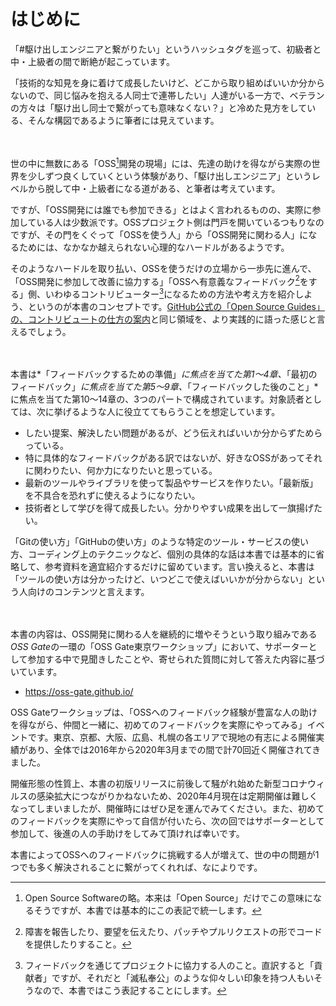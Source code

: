 # はじめに

「#駆け出しエンジニアと繋がりたい」というハッシュタグを巡って、初級者と中・上級者の間で断絶が起こっています。

「技術的な知見を身に着けて成長したいけど、どこから取り組めばいいか分からないので、同じ悩みを抱える人同士で連帯したい」人達がいる一方で、ベテランの方々は「駆け出し同士で繋がっても意味なくない？」と冷めた見方をしている、そんな構図であるように筆者には見えています。

　

世の中に無数にある「OSS[^oss]開発の現場」には、先達の助けを得ながら実際の世界を少しずつ良くしていくという体験があり、「駆け出しエンジニア」というレベルから脱して中・上級者になる道がある、と筆者は考えています。

[^oss]: Open Source Softwareの略。本来は「Open Source」だけでこの意味になるそうですが、本書では基本的にこの表記で統一します。

ですが、「OSS開発には誰でも参加できる」とはよく言われるものの、実際に参加している人は少数派です。OSSプロジェクト側は門戸を開いているつもりなのですが、その門をくぐって「OSSを使う人」から「OSS開発に関わる人」になるためには、なかなか越えられない心理的なハードルがあるようです。

そのようなハードルを取り払い、OSSを使うだけの立場から一歩先に進んで、「OSS開発に参加して改善に協力する」「OSSへ有意義なフィードバック[^feedback]をする」側、いわゆるコントリビューター[^contributor]になるための方法や考え方を紹介しよう、というのが本書のコンセプトです。[GitHub公式の「Open Source Guides」の、コントリビュートの仕方の案内](https://opensource.guide/ja/how-to-contribute/)と同じ領域を、より実践的に語った感じと言えるでしょう。

[^feedback]: 障害を報告したり、要望を伝えたり、パッチやプルリクエストの形でコードを提供したりすること。
[^contributor]: フィードバックを通じてプロジェクトに協力する人のこと。直訳すると「貢献者」ですが、それだと「滅私奉公」のような仰々しい印象を持つ人もいそうなので、本書ではこう表記することにします。

　

本書は*「フィードバックするための準備」*に焦点を当てた第1～4章、*「最初のフィードバック」*に焦点を当てた第5～9章、*「フィードバックした後のこと」*に焦点を当てた第10～14章の、3つのパートで構成されています。対象読者としては、次に挙げるような人に役立ててもらうことを想定しています。

* したい提案、解決したい問題があるが、どう伝えればいいか分からずためらっている。
* 特に具体的なフィードバックがある訳ではないが、好きなOSSがあってそれに関わりたい、何か力になりたいと思っている。
* 最新のツールやライブラリを使って製品やサービスを作りたい。「最新版」を不具合を恐れずに使えるようになりたい。
* 技術者として学びを得て成長したい。分かりやすい成果を出して一旗揚げたい。

「Gitの使い方」「GitHubの使い方」のような特定のツール・サービスの使い方、コーディング上のテクニックなど、個別の具体的な話は本書では基本的に省略して、参考資料を適宜紹介するだけに留めています。言い換えると、本書は「ツールの使い方は分かったけど、いつどこで使えばいいかが分からない」という人向けのコンテンツと言えます。

　

本書の内容は、OSS開発に関わる人を継続的に増やそうという取り組みである*OSS Gate*の一環の「OSS Gate東京ワークショップ」において、サポーターとして参加する中で見聞きしたことや、寄せられた質問に対して答えた内容に基づいています。

* https://oss-gate.github.io/

OSS Gateワークショップは、「OSSへのフィードバック経験が豊富な人の助けを得ながら、仲間と一緒に、初めてのフィードバックを実際にやってみる」イベントです。東京、京都、大阪、広島、札幌の各エリアで現地の有志による開催実績があり、全体では2016年から2020年3月までの間で計70回近く開催されてきました。

開催形態の性質上、本書の初版リリースに前後して騒がれ始めた新型コロナウィルスの感染拡大につながりかねないため、2020年4月現在は定期開催は難しくなってしまいましたが、開催時にはぜひ足を運んでみてください。また、初めてのフィードバックを実際にやって自信が付いたら、次の回ではサポーターとして参加して、後進の人の手助けをしてみて頂ければ幸いです。

本書によってOSSへのフィードバックに挑戦する人が増えて、世の中の問題が1つでも多く解決されることに繋がってくれれば、なによりです。

